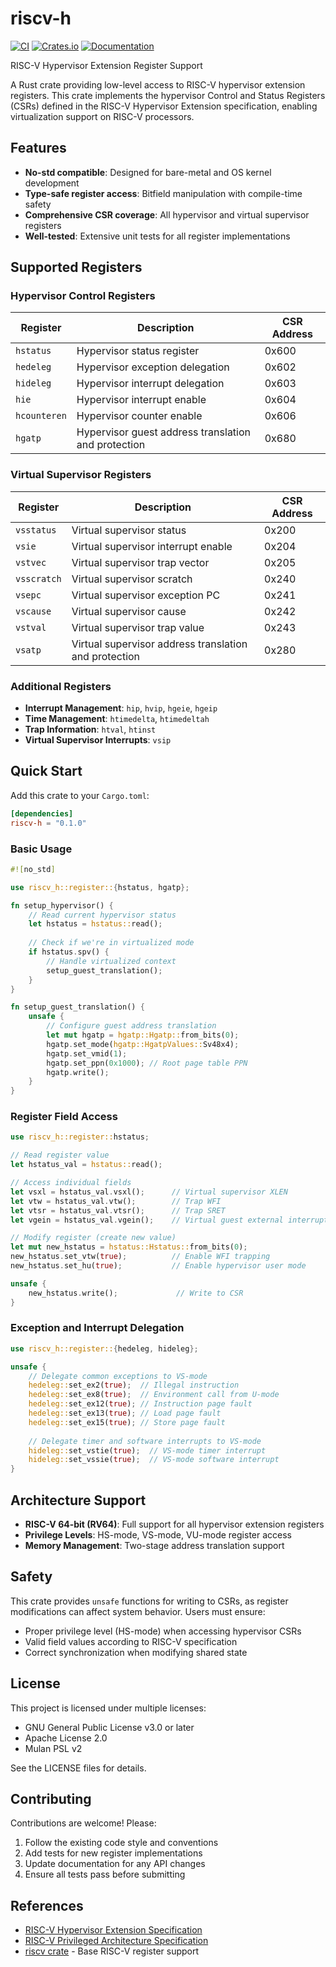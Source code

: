 # riscv-h

[![CI](https://github.com/arceos-hypervisor/riscv-h/actions/workflows/ci.yml/badge.svg?branch=master)](https://github.com/arceos-hypervisor/riscv-h/actions/workflows/ci.yml)
[![Crates.io](https://img.shields.io/crates/v/riscv-h.svg)](https://crates.io/crates/riscv-h)
[![Documentation](https://docs.rs/riscv-h/badge.svg)](https://docs.rs/riscv-h)

RISC-V Hypervisor Extension Register Support

A Rust crate providing low-level access to RISC-V hypervisor extension registers. This crate implements the hypervisor Control and Status Registers (CSRs) defined in the RISC-V Hypervisor Extension specification, enabling virtualization support on RISC-V processors. 

## Features

- **No-std compatible**: Designed for bare-metal and OS kernel development
- **Type-safe register access**: Bitfield manipulation with compile-time safety
- **Comprehensive CSR coverage**: All hypervisor and virtual supervisor registers
- **Well-tested**: Extensive unit tests for all register implementations

## Supported Registers

### Hypervisor Control Registers

| Register | Description | CSR Address |
|----------|-------------|-------------|
| `hstatus` | Hypervisor status register | 0x600 |
| `hedeleg` | Hypervisor exception delegation | 0x602 |
| `hideleg` | Hypervisor interrupt delegation | 0x603 |
| `hie` | Hypervisor interrupt enable | 0x604 |
| `hcounteren` | Hypervisor counter enable | 0x606 |
| `hgatp` | Hypervisor guest address translation and protection | 0x680 |

### Virtual Supervisor Registers

| Register | Description | CSR Address |
|----------|-------------|-------------|
| `vsstatus` | Virtual supervisor status | 0x200 |
| `vsie` | Virtual supervisor interrupt enable | 0x204 |
| `vstvec` | Virtual supervisor trap vector | 0x205 |
| `vsscratch` | Virtual supervisor scratch | 0x240 |
| `vsepc` | Virtual supervisor exception PC | 0x241 |
| `vscause` | Virtual supervisor cause | 0x242 |
| `vstval` | Virtual supervisor trap value | 0x243 |
| `vsatp` | Virtual supervisor address translation and protection | 0x280 |

### Additional Registers

- **Interrupt Management**: `hip`, `hvip`, `hgeie`, `hgeip`
- **Time Management**: `htimedelta`, `htimedeltah` 
- **Trap Information**: `htval`, `htinst`
- **Virtual Supervisor Interrupts**: `vsip`

## Quick Start

Add this crate to your `Cargo.toml`:

```toml
[dependencies]
riscv-h = "0.1.0"
```

### Basic Usage

```rust
#![no_std]

use riscv_h::register::{hstatus, hgatp};

fn setup_hypervisor() {
    // Read current hypervisor status
    let hstatus = hstatus::read();
    
    // Check if we're in virtualized mode
    if hstatus.spv() {
        // Handle virtualized context
        setup_guest_translation();
    }
}

fn setup_guest_translation() {
    unsafe {
        // Configure guest address translation
        let mut hgatp = hgatp::Hgatp::from_bits(0);
        hgatp.set_mode(hgatp::HgatpValues::Sv48x4);
        hgatp.set_vmid(1);
        hgatp.set_ppn(0x1000); // Root page table PPN
        hgatp.write();
    }
}
```

### Register Field Access

```rust
use riscv_h::register::hstatus;

// Read register value
let hstatus_val = hstatus::read();

// Access individual fields
let vsxl = hstatus_val.vsxl();      // Virtual supervisor XLEN
let vtw = hstatus_val.vtw();        // Trap WFI
let vtsr = hstatus_val.vtsr();      // Trap SRET
let vgein = hstatus_val.vgein();    // Virtual guest external interrupt number

// Modify register (create new value)
let mut new_hstatus = hstatus::Hstatus::from_bits(0);
new_hstatus.set_vtw(true);          // Enable WFI trapping
new_hstatus.set_hu(true);           // Enable hypervisor user mode

unsafe {
    new_hstatus.write();             // Write to CSR
}
```

### Exception and Interrupt Delegation

```rust
use riscv_h::register::{hedeleg, hideleg};

unsafe {
    // Delegate common exceptions to VS-mode
    hedeleg::set_ex2(true);  // Illegal instruction
    hedeleg::set_ex8(true);  // Environment call from U-mode
    hedeleg::set_ex12(true); // Instruction page fault
    hedeleg::set_ex13(true); // Load page fault
    hedeleg::set_ex15(true); // Store page fault
    
    // Delegate timer and software interrupts to VS-mode
    hideleg::set_vstie(true);  // VS-mode timer interrupt
    hideleg::set_vssie(true);  // VS-mode software interrupt
}
```

## Architecture Support

- **RISC-V 64-bit (RV64)**: Full support for all hypervisor extension registers
- **Privilege Levels**: HS-mode, VS-mode, VU-mode register access
- **Memory Management**: Two-stage address translation support

## Safety

This crate provides `unsafe` functions for writing to CSRs, as register modifications can affect system behavior. Users must ensure:

- Proper privilege level (HS-mode) when accessing hypervisor CSRs
- Valid field values according to RISC-V specification
- Correct synchronization when modifying shared state

## License

This project is licensed under multiple licenses:
- GNU General Public License v3.0 or later
- Apache License 2.0  
- Mulan PSL v2

See the LICENSE files for details.

## Contributing

Contributions are welcome! Please:

1. Follow the existing code style and conventions
2. Add tests for new register implementations
3. Update documentation for any API changes
4. Ensure all tests pass before submitting

## References

- [RISC-V Hypervisor Extension Specification](https://github.com/riscv/riscv-isa-manual)
- [RISC-V Privileged Architecture Specification](https://github.com/riscv/riscv-isa-manual)
- [riscv crate](https://crates.io/crates/riscv) - Base RISC-V register support
